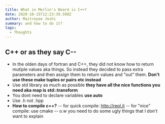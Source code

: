 ```yaml
---
title: What in Merlin's Beard is C++?
date: 2020-10-15T12:23:39.598Z
author: Maitreyee Joshi
summary: and how to do it?
tags:
  - Thoughts
---
```

## C++ or as they say C--

- In the olden days of fortran and C++, they did not know how to return mutiple values aka things. So instead they decided to pass extra parameters and then assign them to return values and "out" them. **Don't use these make tuples or pairs etc instead**
- Use std library as much as possible **they have all the nice functions you need aka map is std::transform**
- You dont need to declare variables **use auto**
- Use .h not .hpp 
- **How to compile c++?**
-- for quick compile: http://repl.it
-- for "nice" compile: use cmake 
-- o.w you need to do some ugly things that I don't want to explain

